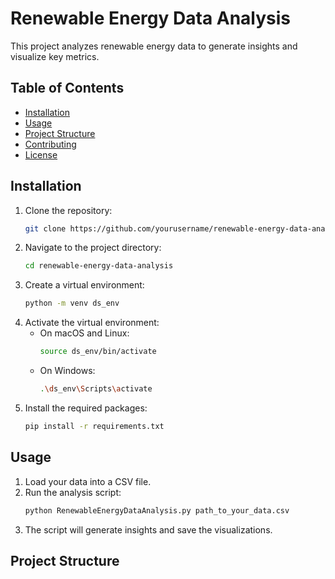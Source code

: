 # Renewable Energy Data Analysis

This project analyzes renewable energy data to generate insights and visualize key metrics.

## Table of Contents

- [Installation](#installation)
- [Usage](#usage)
- [Project Structure](#project-structure)
- [Contributing](#contributing)
- [License](#license)

## Installation

1. Clone the repository:
   ```sh
   git clone https://github.com/yourusername/renewable-energy-data-analysis.git
   ```
2. Navigate to the project directory:
   ```sh
   cd renewable-energy-data-analysis
   ```
3. Create a virtual environment:
   ```sh
   python -m venv ds_env
   ```
4. Activate the virtual environment:
   - On macOS and Linux:
     ```sh
     source ds_env/bin/activate
     ```
   - On Windows:
     ```sh
     .\ds_env\Scripts\activate
     ```
5. Install the required packages:
   ```sh
   pip install -r requirements.txt
   ```

## Usage

1. Load your data into a CSV file.
2. Run the analysis script:
   ```sh
   python RenewableEnergyDataAnalysis.py path_to_your_data.csv
   ```
3. The script will generate insights and save the visualizations.

## Project Structure
